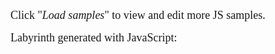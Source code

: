 <p style="line-height: 18px; font-size: 18px;  font-family: times;">
Click "<i>Load samples</i>" to view and edit more JS samples.<br>
<br>
Labyrinth generated with JavaScript:<br><br>
<script>
for (var line=1; line<60; line++) {
  for(var i=1;i<29;i++) {
    var s = (Math.floor((Math.random()*2)%2)) ? "╱" : "╲";
    document.write(s);
  }
  document.writeln("<br>");
}
</script>
</p>
